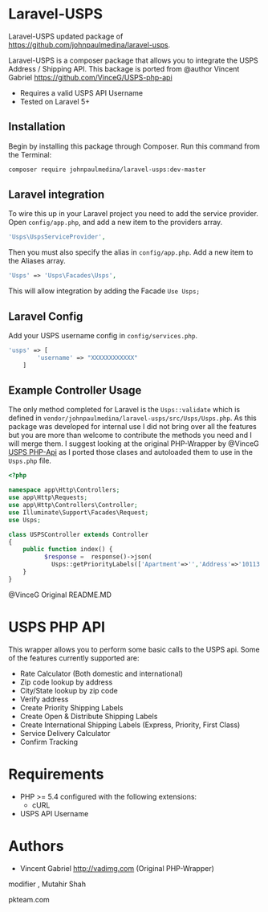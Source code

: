 # Laravel-USPS

Laravel-USPS updated package of https://github.com/johnpaulmedina/laravel-usps.

Laravel-USPS is a composer package that allows you to integrate the USPS Address / Shipping API. This backage is ported from @author Vincent Gabriel https://github.com/VinceG/USPS-php-api

  - Requires a valid USPS API Username
  - Tested on Laravel 5+

## Installation

Begin by installing this package through Composer. Run this command from the Terminal:

```bash
composer require johnpaulmedina/laravel-usps:dev-master
```
## Laravel integration

To wire this up in your Laravel project you need to add the service provider.
Open `config/app.php`, and add a new item to the providers array.

```php
'Usps\UspsServiceProvider',
```
Then you must also specify the alias in `config/app.php`. Add a new item to the Aliases array.

```php
'Usps' => 'Usps\Facades\Usps',
```
This will allow integration by adding the Facade `Use Usps;` 

## Laravel Config
Add your USPS username config in `config/services.php`. 

```php
'usps' => [
		'username' => "XXXXXXXXXXXX"
	]
```

## Example Controller Usage
The only method completed for Laravel is the `Usps::validate` which is defined in `vendor/johnpaulmedina/laravel-usps/src/Usps/Usps.php`. As this package was developed for internal use I did not bring over all the features but you are more than welcome to contribute the methods you need and I will merge them. I suggest looking at the original PHP-Wrapper by @VinceG [USPS PHP-Api](https://github.com/VinceG/USPS-php-api "USPS PHP-Api by VinceG") as I ported those clases and autoloaded them to use in the `Usps.php` file.
```php
<?php

namespace app\Http\Controllers;
use app\Http\Requests;
use app\Http\Controllers\Controller;
use Illuminate\Support\Facades\Request;
use Usps;

class USPSController extends Controller
{
    public function index() {
          $response =  response()->json(
            Usps::getPriorityLabels(['Apartment'=>'','Address'=>'10113 Condor Loop','Zip'=>'76708','City'=>'Waco','State'=>'TX']));
    }
}
```

@VinceG Original README.MD

USPS PHP API
===========

This wrapper allows you to perform some basic calls to the USPS api. Some of the features currently supported are:

- Rate Calculator (Both domestic and international)
- Zip code lookup by address
- City/State lookup by zip code
- Verify address
- Create Priority Shipping Labels
- Create Open & Distribute Shipping Labels
- Create International Shipping Labels (Express, Priority, First Class)
- Service Delivery Calculator
- Confirm Tracking

Requirements
============

- PHP >= 5.4 configured with the following extensions:
  - cURL
- USPS API Username


Authors
=======
- Vincent Gabriel <http://vadimg.com> (Original PHP-Wrapper)

modifier , Mutahir Shah

pkteam.com
